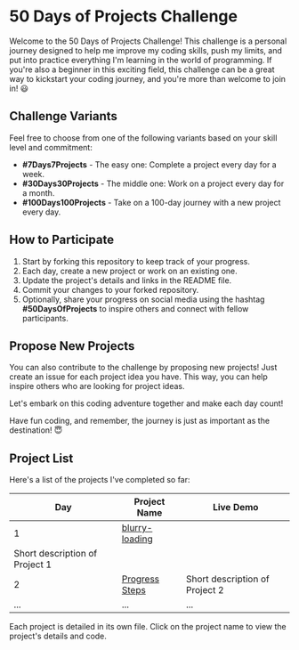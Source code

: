# 50 Days of Projects Challenge

Welcome to the 50 Days of Projects Challenge! This challenge is a personal journey designed to help me improve my coding skills, push my limits, and put into practice everything I'm learning in the world of programming. If you're also a beginner in this exciting field, this challenge can be a great way to kickstart your coding journey, and you're more than welcome to join in! 😃

## Challenge Variants
Feel free to choose from one of the following variants based on your skill level and commitment:

- **#7Days7Projects** - The easy one: Complete a project every day for a week.
- **#30Days30Projects** - The middle one: Work on a project every day for a month.
- **#100Days100Projects** - Take on a 100-day journey with a new project every day.

## How to Participate
1. Start by forking this repository to keep track of your progress.
2. Each day, create a new project or work on an existing one.
3. Update the project's details and links in the README file.
4. Commit your changes to your forked repository.
5. Optionally, share your progress on social media using the hashtag **#50DaysOfProjects** to inspire others and connect with fellow participants.

## Propose New Projects
You can also contribute to the challenge by proposing new projects! Just create an issue for each project idea you have. This way, you can help inspire others who are looking for project ideas.

Let's embark on this coding adventure together and make each day count!

Have fun coding, and remember, the journey is just as important as the destination! 😇


## Project List
Here's a list of the projects I've completed so far:

| Day  | Project Name                   | Live Demo                 |
| --- | ------------------------------ | ---------------------------- |
| 1   | [blurry-loading](https://github.com/alexaudo/50daysofprojects/tree/main/blurry-loading)
 | Short description of Project 1 |
| 2   | [Progress Steps](projects/project2.md) | Short description of Project 2 |
| ... | ...                            | ...                          |

Each project is detailed in its own file. Click on the project name to view the project's details and code.
